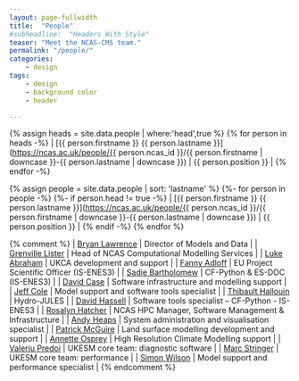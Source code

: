 ```yaml
---
layout: page-fullwidth
title:  "People"
#subheadline:  "Headers With Style"
teaser: "Meet the NCAS-CMS team."
permalink: "/people/"
categories:
    - design
tags:
    - design
    - background color
    - header

---
```

{% assign heads = site.data.people | where:'head',true %}
{% for person in heads -%}
| [{{ person.firstname }} {{ person.lastname }}](https://ncas.ac.uk/people/{{ person.ncas_id }}/{{ person.firstname | downcase }}-{{ person.lastname | downcase }}) | {{ person.position }} |
{% endfor -%}

{% assign people = site.data.people | sort: 'lastname' %}
{%- for person in people -%}
 {%- if person.head != true -%}
| [{{ person.firstname }} {{ person.lastname }}](https://ncas.ac.uk/people/{{ person.ncas_id }}/{{ person.firstname | downcase }}-{{ person.lastname | downcase }}) | {{ person.position }} |
 {% endif -%}
{% endfor %}

{% comment %}
| [Bryan Lawrence](https://ncas.ac.uk/people/10008/bryan-lawrence) | Director of Models and Data |
| [Grenville Lister](https://ncas.ac.uk/people/10170/grenville-lister) | Head of NCAS Computational Modelling Services |
| [Luke Abraham](https://ncas.ac.uk/people/10166/nathan-abraham) | UKCA development and support |
| [Fanny Adloff](https://ncas.ac.uk/people/10514/fanny-adloff) | EU Project Scientific Officer (IS-ENES3) |
| [Sadie Bartholomew](https://ncas.ac.uk/people/10515/sadie-bartholomew) | CF-Python & ES-DOC (IS-ENES3) |
| [David Case](https://ncas.ac.uk/people/10466/david-case) | Software infrastructure and modelling support |
| [Jeff Cole](https://ncas.ac.uk/people/10105/jeff-cole) | Model support and software tools specialist |
| [Thibault Hallouin](https://ncas.ac.uk/people/10505/thibault%20-hallouin) | Hydro-JULES |
| [David Hassell](https://ncas.ac.uk/people/10288/david-hassell) | Software tools specialist – CF-Python - IS-ENES3 |
| [Rosalyn Hatcher](https://ncas.ac.uk/people/10106/rosalyn-hatcher) | NCAS HPC Manager, Software Management & Infrastructure |
| [Andy Heaps](https://ncas.ac.uk/people/10107/andy-heaps) | System administration and visualisation specialist |
| [Patrick McGuire](https://ncas.ac.uk/people/10443/patrick-mcguire) | Land surface modelling development and support |
| [Annette Osprey](https://ncas.ac.uk/people/10171/annette-osprey) | High Resolution Climate Modelling support |
| [Valeriu Predoi](https://ncas.ac.uk/people/10412/valeriu-predoi) | UKESM core team: diagnostic software |
| [Marc Stringer](https://ncas.ac.uk/people/10320/marc-stringer) | UKESM core team: performance |
| [Simon Wilson](https://ncas.ac.uk/people/10108/simon-wilson) | Model support and performance specialist |
{% endcomment %}


